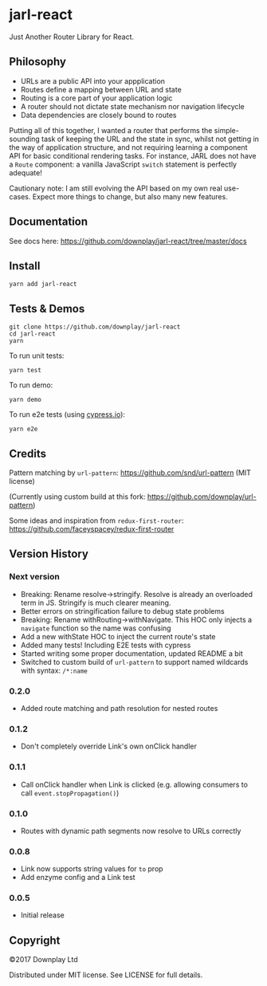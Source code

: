 # jarl-react

Just Another Router Library for React.

## Philosophy

* URLs are a public API into your appplication
* Routes define a mapping between URL and state
* Routing is a core part of your application logic
* A router should not dictate state mechanism nor navigation lifecycle
* Data dependencies are closely bound to routes

Putting all of this together, I wanted a router that performs the simple-sounding
task of keeping the URL and the state in sync, whilst not getting in the way
of application structure, and not requiring learning a component API for
basic conditional rendering tasks. For instance, JARL does not have a `Route`
component: a vanilla JavaScript `switch` statement is perfectly adequate!

Cautionary note: I am still evolving the API based on my own real use-cases. Expect
more things to change, but also many new features.

## Documentation

See docs here:
https://github.com/downplay/jarl-react/tree/master/docs

## Install

```
yarn add jarl-react
```

## Tests & Demos

```
git clone https://github.com/downplay/jarl-react
cd jarl-react
yarn
```

To run unit tests:

```
yarn test
```

To run demo:

```
yarn demo
```

To run e2e tests (using [cypress.io](https://cypress.io)):

```
yarn e2e
```

## Credits

Pattern matching by `url-pattern`: https://github.com/snd/url-pattern (MIT license)

(Currently using custom build at this fork: https://github.com/downplay/url-pattern)

Some ideas and inspiration from `redux-first-router`: https://github.com/faceyspacey/redux-first-router

## Version History

### Next version

* Breaking: Rename resolve->stringify. Resolve is already an overloaded term in JS. Stringify is much clearer meaning.
* Better errors on stringification failure to debug state problems
* Breaking: Rename withRouting->withNavigate. This HOC only injects a `navigate` function so the name was confusing
* Add a new withState HOC to inject the current route's state
* Added many tests! Including E2E tests with cypress
* Started writing some proper documentation, updated README a bit
* Switched to custom build of `url-pattern` to support named wildcards with syntax: `/*:name`

### 0.2.0

* Added route matching and path resolution for nested routes

### 0.1.2

* Don't completely override Link's own onClick handler

### 0.1.1

* Call onClick handler when Link is clicked (e.g. allowing consumers to call `event.stopPropagation()`)

### 0.1.0

* Routes with dynamic path segments now resolve to URLs correctly

### 0.0.8

* Link now supports string values for `to` prop
* Add enzyme config and a Link test

### 0.0.5

* Initial release

## Copyright

&copy;2017 Downplay Ltd

Distributed under MIT license. See LICENSE for full details.
